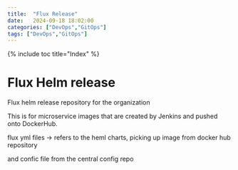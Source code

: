 ```yaml
---
title:  "Flux Release"
date:   2024-09-18 18:02:00
categories: ["DevOps","GitOps"]
tags: ["DevOps","GitOps"]
---
```

{% include toc title="Index" %}



# Flux Helm release

Flux helm release repository for the organization

This is for microservice images that are created by Jenkins and pushed onto DockerHub.


flux yml files -> refers to the heml charts, picking up image from docker hub repository

and confic file from the central config repo
